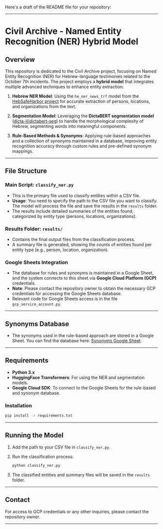 Here's a draft of the README file for your repository:

---

# Civil Archive - Named Entity Recognition (NER) Hybrid Model

## Overview

This repository is dedicated to the Civil Archive project, focusing on Named Entity Recognition (NER) for Hebrew-language testimonies related to the October 7th incidents. The project employs a **hybrid model** that integrates multiple advanced techniques to enhance entity extraction:

1. **Hebrew NER Model**: Using the `he_ner_news_trf` model from the [HebSafeHarbor project](https://github.com/8400TheHealthNetwork/HebSafeHarbor) for accurate extraction of persons, locations, and organizations from the text.
   
2. **Segmentation Model**: Leveraging the **DictaBERT segmentation model** ([dicta-il/dictabert-seg](https://huggingface.co/dicta-il/dictabert-seg)) to handle the morphological complexity of Hebrew, segmenting words into meaningful components.

3. **Rule-Based Methods & Synonyms**: Applying rule-based approaches and a collection of synonyms maintained in a database, improving entity recognition accuracy through custom rules and pre-defined synonym mappings.

---

## File Structure

### Main Script: `classify_ner.py`
- This is the primary file used to classify entities within a CSV file.
- **Usage**: You need to specify the path to the CSV file you want to classify. The model will process the file and save the results in the `results` folder.
- The results include detailed summaries of the entities found, categorized by entity type (persons, locations, organizations).

### Results Folder: `results/`
- Contains the final output files from the classification process.
- A summary file is generated, showing the counts of entities found per entity type (e.g., person, location, organization).

### Google Sheets Integration
- The database for rules and synonyms is maintained in a Google Sheet, and the system connects to this sheet via **Google Cloud Platform (GCP)** credentials.
- **Note**: Please contact the repository owner to obtain the necessary GCP credentials for accessing the Google Sheets database.
- Relevant code for Google Sheets access is in the file `gcp_service_account.py`.

---

## Synonyms Database

- The synonyms used in the rule-based approach are stored in a Google Sheet. You can find the database here:
  [Synonyms Google Sheet](https://docs.google.com/spreadsheets/d/1cdfq43IcbOaj7mUquVeiRWEBg_O6IsWOVO5SVeRmMlM/edit?gid=854247877#gid=854247877).

---

## Requirements

- **Python 3.x**
- **HuggingFace Transformers**: For using the NER and segmentation models.
- **Google Cloud SDK**: To connect to the Google Sheets for the rule-based and synonym database.

### Installation

```bash
pip install -r requirements.txt
```

---

## Running the Model

1. Add the path to your CSV file in `classify_ner.py`.
2. Run the classification process:
   
   ```bash
   python classify_ner.py
   ```

3. The classified entities and summary files will be saved in the `results` folder.

---

## Contact

For access to GCP credentials or any other inquiries, please contact the repository owner.

---
